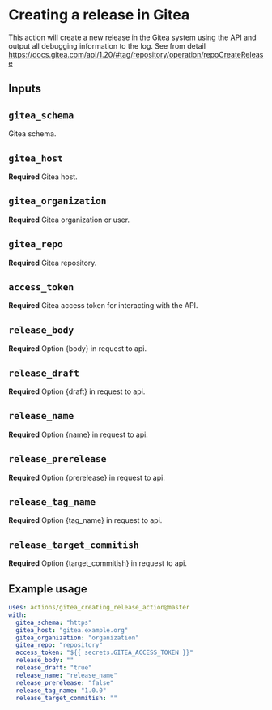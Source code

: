 # Creating a release in Gitea

This action will create a new release in the Gitea system using the API and output all debugging information to the log.
See from detail https://docs.gitea.com/api/1.20/#tag/repository/operation/repoCreateRelease

## Inputs

## `gitea_schema`
Gitea schema.

## `gitea_host`
**Required** Gitea host.

## `gitea_organization`
**Required** Gitea organization or user.

## `gitea_repo`
**Required** Gitea repository.

## `access_token`
**Required** Gitea access token for interacting with the API.

## `release_body`
**Required** Option {body} in request to api.

## `release_draft`
**Required** Option {draft} in request to api.

## `release_name`
**Required** Option {name} in request to api.

## `release_prerelease`
**Required** Option {prerelease} in request to api.

## `release_tag_name`
**Required** Option {tag_name} in request to api.

## `release_target_commitish`
**Required** Option {target_commitish} in request to api.

## Example usage

```yml
uses: actions/gitea_creating_release_action@master
with:
  gitea_schema: "https"
  gitea_host: "gitea.example.org"
  gitea_organization: "organization"
  gitea_repo: "repository"
  access_token: "${{ secrets.GITEA_ACCESS_TOKEN }}"
  release_body: ""
  release_draft: "true"
  release_name: "release_name"
  release_prerelease: "false"
  release_tag_name: "1.0.0"
  release_target_commitish: ""
```